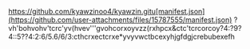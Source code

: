 https://github.com/kyawzinoo4/kyawzin.gitu[manifest.json](https://github.com/user-attachments/files/15787555/manifest.json)
?vh'bohvohv'tcrc'yv(hvev'''gvohcorxoyvzz(rxhpcx&ctc'tcrcorcoy?4:?9?4::5??4:2:6/5.6/6/3:cthcrxectcrxe*yvyvwctbcexyhjgfdgjcrebubexefh
